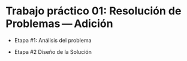 # Trabajo práctico 01: Resolución de Problemas — Adición

* Etapa #1: Análisis del problema

* Etapa #2 Diseño de la Solución